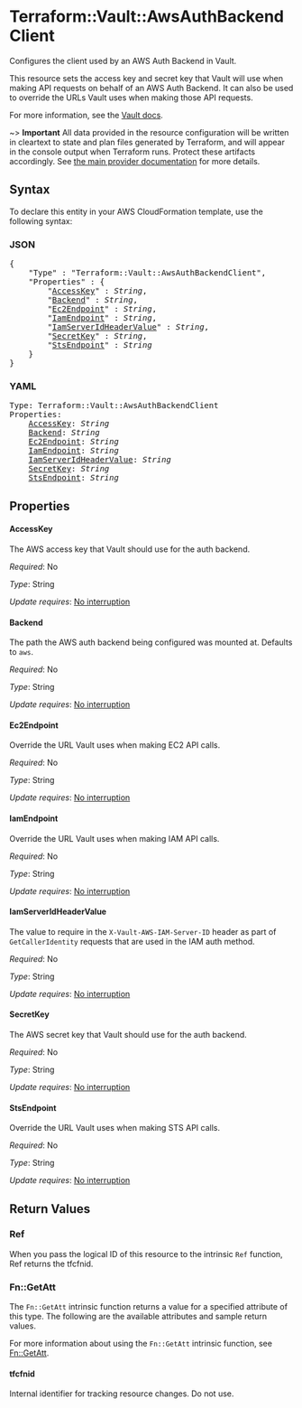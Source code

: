 # Terraform::Vault::AwsAuthBackendClient

Configures the client used by an AWS Auth Backend in Vault.

This resource sets the access key and secret key that Vault will use
when making API requests on behalf of an AWS Auth Backend. It can also
be used to override the URLs Vault uses when making those API requests.

For more information, see the
[Vault docs](https://www.vaultproject.io/api/auth/aws/index.html#configure-client).

~> **Important** All data provided in the resource configuration will be
written in cleartext to state and plan files generated by Terraform, and
will appear in the console output when Terraform runs. Protect these
artifacts accordingly. See
[the main provider documentation](../index.html)
for more details.

## Syntax

To declare this entity in your AWS CloudFormation template, use the following syntax:

### JSON

<pre>
{
    "Type" : "Terraform::Vault::AwsAuthBackendClient",
    "Properties" : {
        "<a href="#accesskey" title="AccessKey">AccessKey</a>" : <i>String</i>,
        "<a href="#backend" title="Backend">Backend</a>" : <i>String</i>,
        "<a href="#ec2endpoint" title="Ec2Endpoint">Ec2Endpoint</a>" : <i>String</i>,
        "<a href="#iamendpoint" title="IamEndpoint">IamEndpoint</a>" : <i>String</i>,
        "<a href="#iamserveridheadervalue" title="IamServerIdHeaderValue">IamServerIdHeaderValue</a>" : <i>String</i>,
        "<a href="#secretkey" title="SecretKey">SecretKey</a>" : <i>String</i>,
        "<a href="#stsendpoint" title="StsEndpoint">StsEndpoint</a>" : <i>String</i>
    }
}
</pre>

### YAML

<pre>
Type: Terraform::Vault::AwsAuthBackendClient
Properties:
    <a href="#accesskey" title="AccessKey">AccessKey</a>: <i>String</i>
    <a href="#backend" title="Backend">Backend</a>: <i>String</i>
    <a href="#ec2endpoint" title="Ec2Endpoint">Ec2Endpoint</a>: <i>String</i>
    <a href="#iamendpoint" title="IamEndpoint">IamEndpoint</a>: <i>String</i>
    <a href="#iamserveridheadervalue" title="IamServerIdHeaderValue">IamServerIdHeaderValue</a>: <i>String</i>
    <a href="#secretkey" title="SecretKey">SecretKey</a>: <i>String</i>
    <a href="#stsendpoint" title="StsEndpoint">StsEndpoint</a>: <i>String</i>
</pre>

## Properties

#### AccessKey

The AWS access key that Vault should use for the
auth backend.

_Required_: No

_Type_: String

_Update requires_: [No interruption](https://docs.aws.amazon.com/AWSCloudFormation/latest/UserGuide/using-cfn-updating-stacks-update-behaviors.html#update-no-interrupt)

#### Backend

The path the AWS auth backend being configured was
mounted at.  Defaults to `aws`.

_Required_: No

_Type_: String

_Update requires_: [No interruption](https://docs.aws.amazon.com/AWSCloudFormation/latest/UserGuide/using-cfn-updating-stacks-update-behaviors.html#update-no-interrupt)

#### Ec2Endpoint

Override the URL Vault uses when making EC2 API
calls.

_Required_: No

_Type_: String

_Update requires_: [No interruption](https://docs.aws.amazon.com/AWSCloudFormation/latest/UserGuide/using-cfn-updating-stacks-update-behaviors.html#update-no-interrupt)

#### IamEndpoint

Override the URL Vault uses when making IAM API
calls.

_Required_: No

_Type_: String

_Update requires_: [No interruption](https://docs.aws.amazon.com/AWSCloudFormation/latest/UserGuide/using-cfn-updating-stacks-update-behaviors.html#update-no-interrupt)

#### IamServerIdHeaderValue

The value to require in the
`X-Vault-AWS-IAM-Server-ID` header as part of `GetCallerIdentity` requests
that are used in the IAM auth method.

_Required_: No

_Type_: String

_Update requires_: [No interruption](https://docs.aws.amazon.com/AWSCloudFormation/latest/UserGuide/using-cfn-updating-stacks-update-behaviors.html#update-no-interrupt)

#### SecretKey

The AWS secret key that Vault should use for the
auth backend.

_Required_: No

_Type_: String

_Update requires_: [No interruption](https://docs.aws.amazon.com/AWSCloudFormation/latest/UserGuide/using-cfn-updating-stacks-update-behaviors.html#update-no-interrupt)

#### StsEndpoint

Override the URL Vault uses when making STS API
calls.

_Required_: No

_Type_: String

_Update requires_: [No interruption](https://docs.aws.amazon.com/AWSCloudFormation/latest/UserGuide/using-cfn-updating-stacks-update-behaviors.html#update-no-interrupt)

## Return Values

### Ref

When you pass the logical ID of this resource to the intrinsic `Ref` function, Ref returns the tfcfnid.

### Fn::GetAtt

The `Fn::GetAtt` intrinsic function returns a value for a specified attribute of this type. The following are the available attributes and sample return values.

For more information about using the `Fn::GetAtt` intrinsic function, see [Fn::GetAtt](https://docs.aws.amazon.com/AWSCloudFormation/latest/UserGuide/intrinsic-function-reference-getatt.html).

#### tfcfnid

Internal identifier for tracking resource changes. Do not use.

